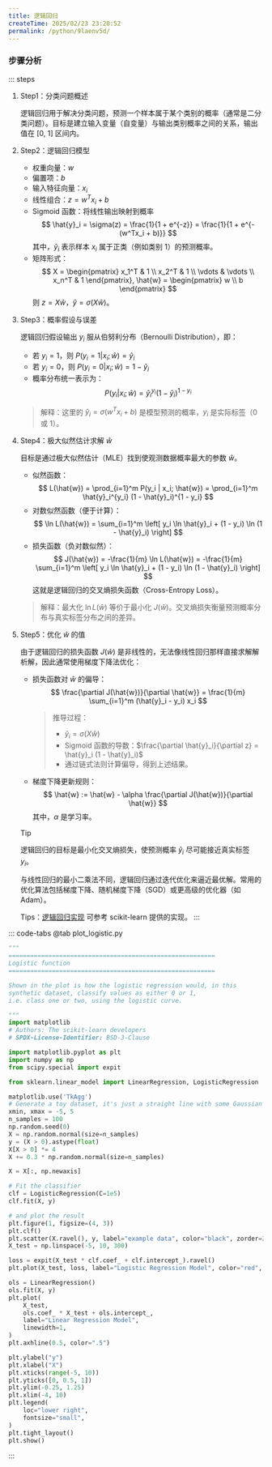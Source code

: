 ```yaml
---
title: 逻辑回归
createTime: 2025/02/23 23:20:52
permalink: /python/9laenv5d/
---
```

### 步骤分析
::: steps
1. Step1：分类问题概述

   逻辑回归用于解决分类问题，预测一个样本属于某个类别的概率（通常是二分类问题）。目标是建立输入变量（自变量）与输出类别概率之间的关系，输出值在 [0, 1] 区间内。

2. Step2：逻辑回归模型
    - 权重向量：$w$
    - 偏置项：$b$
    - 输入特征向量：$x_i$
    - 线性组合：$z = w^Tx_i + b$
    - Sigmoid 函数：将线性输出映射到概率
      <ImageCard image="https://cdn.jsdelivr.net/gh/Pai3141/PictureBed@main/img/sigmoid-fun.png"/>
      $$
      \hat{y}_i = \sigma(z) = \frac{1}{1 + e^{-z}} = \frac{1}{1 + e^{-(w^Tx_i + b)}}
      $$
      其中，$\hat{y}_i$ 表示样本 $x_i$ 属于正类（例如类别 1）的预测概率。
    - 矩阵形式：
      $$
      X = \begin{pmatrix}
      x_1^T & 1 \\
      x_2^T & 1 \\
      \vdots & \vdots \\
      x_n^T & 1
      \end{pmatrix},
      \hat{w} = \begin{pmatrix}
      w \\
      b
      \end{pmatrix}
      $$
      则 $z = X\hat{w}$，$\hat{y} = \sigma(X\hat{w})$。

3. Step3：概率假设与误差

   逻辑回归假设输出 $y_i$ 服从伯努利分布（Bernoulli Distribution），即：
    - 若 $y_i = 1$，则 $P(y_i = 1 | x_i; \hat{w}) = \hat{y}_i$
    - 若 $y_i = 0$，则 $P(y_i = 0 | x_i; \hat{w}) = 1 - \hat{y}_i$
    - 概率分布统一表示为：
      $$
      P(y_i | x_i; \hat{w}) = \hat{y}_i^{y_i} (1 - \hat{y}_i)^{1 - y_i}
      $$
   > 解释：这里的 $\hat{y}_i = \sigma(w^Tx_i + b)$ 是模型预测的概率，$y_i$ 是实际标签（0 或 1）。

4. Step4：极大似然估计求解 $\hat{w}$

   目标是通过极大似然估计（MLE）找到使观测数据概率最大的参数 $\hat{w}$。
    - 似然函数：
      $$
      L(\hat{w}) = \prod_{i=1}^m P(y_i | x_i; \hat{w}) = \prod_{i=1}^m \hat{y}_i^{y_i} (1 - \hat{y}_i)^{1 - y_i}
      $$
    - 对数似然函数（便于计算）：
      $$
      \ln L(\hat{w}) = \sum_{i=1}^m \left[ y_i \ln \hat{y}_i + (1 - y_i) \ln (1 - \hat{y}_i) \right]
      $$
    - 损失函数（负对数似然）：
      $$
      J(\hat{w}) = -\frac{1}{m} \ln L(\hat{w}) = -\frac{1}{m} \sum_{i=1}^m \left[ y_i \ln \hat{y}_i + (1 - y_i) \ln (1 - \hat{y}_i) \right]
      $$
      这就是逻辑回归的交叉熵损失函数（Cross-Entropy Loss）。
   > 解释：最大化 $\ln L(\hat{w})$ 等价于最小化 $J(\hat{w})$。交叉熵损失衡量预测概率分布与真实标签分布之间的差异。

5. Step5：优化 $\hat{w}$ 的值

   由于逻辑回归的损失函数 $J(\hat{w})$ 是非线性的，无法像线性回归那样直接求解解析解，因此通常使用梯度下降法优化：
    - 损失函数对 $\hat{w}$ 的偏导：
      $$
      \frac{\partial J(\hat{w})}{\partial \hat{w}} = \frac{1}{m} \sum_{i=1}^m (\hat{y}_i - y_i) x_i
      $$
      > 推导过程：
      > - $\hat{y}_i = \sigma(X\hat{w})$
      > - Sigmoid 函数的导数：$\frac{\partial \hat{y}_i}{\partial z} = \hat{y}_i (1 - \hat{y}_i)$
      > - 通过链式法则计算偏导，得到上述结果。
    - 梯度下降更新规则：
      $$
      \hat{w} := \hat{w} - \alpha \frac{\partial J(\hat{w})}{\partial \hat{w}}
      $$
      其中，$\alpha$ 是学习率。
   > [!tip]
   > 逻辑回归的目标是最小化交叉熵损失，使预测概率 $\hat{y}_i$ 尽可能接近真实标签 $y_i$。
   >
   > 与线性回归的最小二乘法不同，逻辑回归通过迭代优化来逼近最优解。常用的优化算法包括梯度下降、随机梯度下降（SGD）或更高级的优化器（如 Adam）。
   >
   > Tips：[逻辑回归实现](https://scikit-learn.org/stable/modules/generated/sklearn.linear_model.LogisticRegression.html) 可参考 scikit-learn 提供的实现。
:::

::: code-tabs
@tab plot_logistic.py
```python
"""
=========================================================
Logistic function
=========================================================

Shown in the plot is how the logistic regression would, in this
synthetic dataset, classify values as either 0 or 1,
i.e. class one or two, using the logistic curve.

"""
import matplotlib
# Authors: The scikit-learn developers
# SPDX-License-Identifier: BSD-3-Clause

import matplotlib.pyplot as plt
import numpy as np
from scipy.special import expit

from sklearn.linear_model import LinearRegression, LogisticRegression

matplotlib.use('TkAgg')
# Generate a toy dataset, it's just a straight line with some Gaussian noise:
xmin, xmax = -5, 5
n_samples = 100
np.random.seed(0)
X = np.random.normal(size=n_samples)
y = (X > 0).astype(float)
X[X > 0] *= 4
X += 0.3 * np.random.normal(size=n_samples)

X = X[:, np.newaxis]

# Fit the classifier
clf = LogisticRegression(C=1e5)
clf.fit(X, y)

# and plot the result
plt.figure(1, figsize=(4, 3))
plt.clf()
plt.scatter(X.ravel(), y, label="example data", color="black", zorder=20)
X_test = np.linspace(-5, 10, 300)

loss = expit(X_test * clf.coef_ + clf.intercept_).ravel()
plt.plot(X_test, loss, label="Logistic Regression Model", color="red", linewidth=3)

ols = LinearRegression()
ols.fit(X, y)
plt.plot(
    X_test,
    ols.coef_ * X_test + ols.intercept_,
    label="Linear Regression Model",
    linewidth=1,
)
plt.axhline(0.5, color=".5")

plt.ylabel("y")
plt.xlabel("X")
plt.xticks(range(-5, 10))
plt.yticks([0, 0.5, 1])
plt.ylim(-0.25, 1.25)
plt.xlim(-4, 10)
plt.legend(
    loc="lower right",
    fontsize="small",
)
plt.tight_layout()
plt.show()

```
:::

















